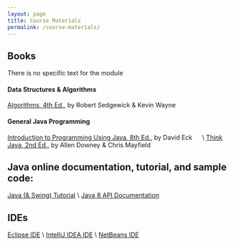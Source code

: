 ```yaml
---
layout: page
title: Course Materials
permalink: /course-materials/
---
```


<!-- {% include image.html url="/_images/fabulous-sylvester.jpg" caption="blah" width=300 align="right" %} -->

## Books
There is no specific text for the module
#### Data Structures & Algorithms
[Algorithms, 4th Ed.](https://algs4.cs.princeton.edu/home/), by Robert Sedgewick & Kevin Wayne

#### General Java Programming
[Introduction to Programming Using Java, 8th Ed.](http://math.hws.edu/javanotes/), by David Eck &emsp;<a style="color:#333;" href="/extras/javanotes8-linked.pdf"><i class="fas fa-file-pdf"></i></a> \\
[Think Java, 2nd Ed.](https://greenteapress.com/wp/think-java-2e/), by Allen Downey & Chris Mayfield &emsp;<a style="color:#333;" href="/extras/thinkjava2.pdf"><i class="fas fa-file-pdf"></i></a>

## Java online documentation, tutorial, and sample code:
[Java (& Swing) Tutorial](https://docs.oracle.com/javase/tutorial/) \\
[Java 8 API Documentation](https://docs.oracle.com/javase/8/docs/api/) 

## IDEs

[Eclipse IDE](http://www.eclipse.org/) \\
[IntelliJ IDEA IDE](http://www.jetbrains.com/idea/) \\
[NetBeans IDE](http://www.netbeans.org/)

